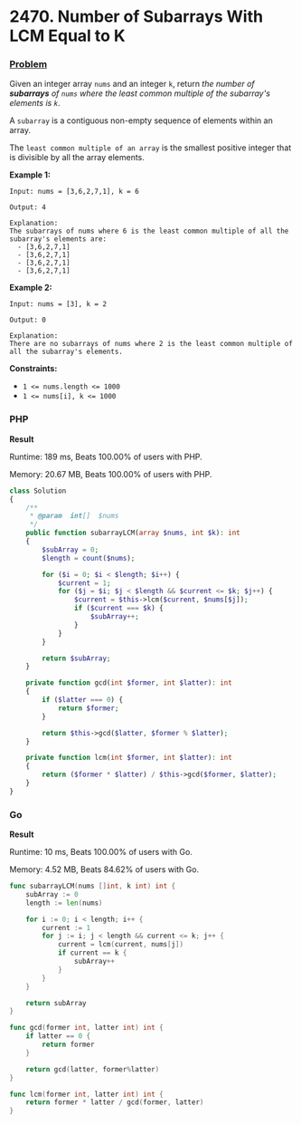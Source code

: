 # 2470. Number of Subarrays With LCM Equal to K

### [Problem](https://leetcode.com/problems/number-of-subarrays-with-lcm-equal-to-k/description/)

Given an integer array `nums` and an integer `k`,
return _the number of **subarrays** of `nums` where the least common multiple of the subarray's elements is `k`_.

A `subarray` is a contiguous non-empty sequence of elements within an array.

The `least common multiple of an array` is the smallest positive integer that is divisible by all the array elements.

**Example 1:**

```
Input: nums = [3,6,2,7,1], k = 6

Output: 4

Explanation:
The subarrays of nums where 6 is the least common multiple of all the subarray's elements are:
  - [3,6,2,7,1]
  - [3,6,2,7,1]
  - [3,6,2,7,1]
  - [3,6,2,7,1]
```

**Example 2:**

```
Input: nums = [3], k = 2

Output: 0

Explanation:
There are no subarrays of nums where 2 is the least common multiple of all the subarray's elements.
```

**Constraints:**

- `1 <= nums.length <= 1000`
- `1 <= nums[i], k <= 1000`

### PHP

**Result**

Runtime: 189 ms, Beats 100.00% of users with PHP.

Memory: 20.67 MB, Beats 100.00% of users with PHP.

```php
class Solution
{
    /**
     * @param  int[]  $nums
     */
    public function subarrayLCM(array $nums, int $k): int
    {
        $subArray = 0;
        $length = count($nums);

        for ($i = 0; $i < $length; $i++) {
            $current = 1;
            for ($j = $i; $j < $length && $current <= $k; $j++) {
                $current = $this->lcm($current, $nums[$j]);
                if ($current === $k) {
                    $subArray++;
                }
            }
        }

        return $subArray;
    }

    private function gcd(int $former, int $latter): int
    {
        if ($latter === 0) {
            return $former;
        }

        return $this->gcd($latter, $former % $latter);
    }

    private function lcm(int $former, int $latter): int
    {
        return ($former * $latter) / $this->gcd($former, $latter);
    }
}
```

### Go

**Result**

Runtime: 10 ms, Beats 100.00% of users with Go.

Memory: 4.52 MB, Beats 84.62% of users with Go.

```go
func subarrayLCM(nums []int, k int) int {
	subArray := 0
	length := len(nums)

	for i := 0; i < length; i++ {
		current := 1
		for j := i; j < length && current <= k; j++ {
			current = lcm(current, nums[j])
			if current == k {
				subArray++
			}
		}
	}

	return subArray
}

func gcd(former int, latter int) int {
	if latter == 0 {
		return former
	}

	return gcd(latter, former%latter)
}

func lcm(former int, latter int) int {
	return former * latter / gcd(former, latter)
}
```
